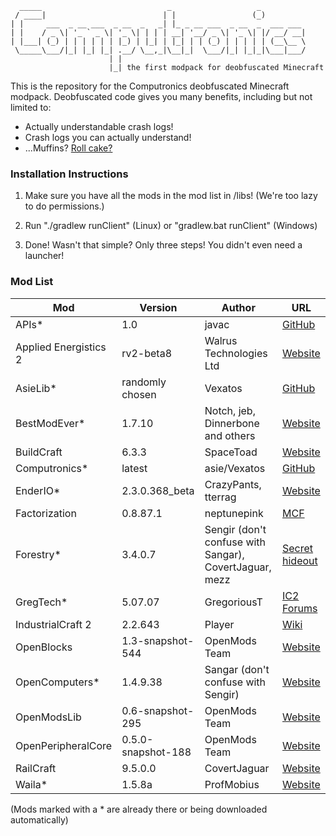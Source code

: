       _____                            _                   _          
     / ____|                          | |                 (_)         
    | |     ___  _ __ ___  _ __  _   _| |_ _ __ ___  _ __  _  ___ ___ 
    | |    / _ \| '_ ` _ \| '_ \| | | | __| '__/ _ \| '_ \| |/ __/ __|
    | |___| (_) | | | | | | |_) | |_| | |_| | | (_) | | | | | (__\__ \
     \_____\___/|_| |_| |_| .__/ \__,_|\__|_|  \___/|_| |_|_|\___|___/
                          | |                                         
                          |_| the first modpack for deobfuscated Minecraft

This is the repository for the Computronics deobfuscated Minecraft modpack. 
Deobfuscated code gives you many benefits, including but not limited to:

* Actually understandable crash logs!
* Crash logs you can actually understand!
* ...Muffins? [Roll cake?](https://www.youtube.com/watch?v=_g_Qbz6T_Xg)

### Installation Instructions

1. Make sure you have all the mods in the mod list in /libs! (We're too lazy to do permissions.)

2. Run "./gradlew runClient" (Linux) or "gradlew.bat runClient" (Windows)

3. Done! Wasn't that simple? Only three steps! You didn't even need a launcher!

### Mod List

| Mod | Version | Author | URL |
| --- | ------- | ------ | --- |
| APIs* | 1.0 | javac | [GitHub](https://github.com/asiekierka/Computronics/blob/master/libs/APIs.zip) |
| Applied Energistics 2  | rv2-beta8 | Walrus Technologies Ltd | [Website](http://ae2.ae-mod.info/) |
| AsieLib* | randomly chosen | Vexatos | [GitHub](https://github.com/asiekierka/AsieLib) |
| BestModEver* | 1.7.10 | Notch, jeb, Dinnerbone and others | [Website](http://minecraft.net) |
| BuildCraft | 6.3.3 | SpaceToad | [Website](http://mod-buildcraft.com/) |
| Computronics* | latest | asie/Vexatos | [GitHub](https://github.com/asiekierka/Computronics) |
| EnderIO* | 2.3.0.368_beta | CrazyPants, tterrag | [Website](http://enderio.com) |
| Factorization | 0.8.87.1 | neptunepink | [MCF](http://www.minecraftforum.net/forums/mapping-and-modding/minecraft-mods/1284592-factorization-0-8-88-8-8888-the-update-that-ate) |
| Forestry* | 3.4.0.7 | Sengir (don't confuse with Sangar), CovertJaguar, mezz | [Secret hideout](http://ic2api.player.to:8080/job/Forestry/) |
| GregTech* | 5.07.07 | GregoriousT | [IC2 Forums](http://forum.industrial-craft.net/index.php?page=Thread&threadID=7156&) |
| IndustrialCraft 2 | 2.2.643 | Player | [Wiki](http://wiki.industrial-craft.net/) |
| OpenBlocks | 1.3-snapshot-544 | OpenMods Team | [Website](http://www.openmods.info/) |
| OpenComputers* | 1.4.9.38 | Sangar (don't confuse with Sengir) | [Website](http://oc.cil.li/) |
| OpenModsLib | 0.6-snapshot-295 | OpenMods Team | [Website](http://www.openmods.info/) |
| OpenPeripheralCore | 0.5.0-snapshot-188 | OpenMods Team | [Website](http://www.openmods.info/) |
| RailCraft | 9.5.0.0 | CovertJaguar | [Website](http://railcraft.info/) |
| Waila* | 1.5.8a | ProfMobius | [Website](http://www.mobiusstrip.eu/) |

(Mods marked with a * are already there or being downloaded automatically)
